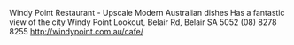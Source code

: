 Windy Point Restaurant - Upscale Modern Australian dishes
Has a fantastic view of the city
Windy Point Lookout, Belair Rd, Belair SA 5052
(08) 8278 8255
http://windypoint.com.au/cafe/
